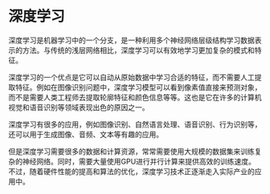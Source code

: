 # 深度学习

深度学习是机器学习中的一个分支，是一种利用多个神经网络层级结构学习数据表示的方法。与传统的浅层网络相比，深度学习可以有效地学习更加复杂的模式和特征。

深度学习的一个优点是它可以自动从原始数据中学习合适的特征，而不需要人工提取特征。例如在图像识别问题中，深度学习模型可以看到像素值直接来预测对象，而不是需要人类工程师去提取轮廓特征和颜色信息等等。这也是它在许多的计算机视觉和语音识别等领域表现出色的原因之一。

深度学习有很多的应用，例如图像识别、自然语言处理、语音识别、行为识别等，还可以用于生成图像、音频、文本等有趣的应用。

但是深度学习需要很多的数据和计算资源，常常需要使用大规模的数据集来训练复杂的神经网络。同时，需要大量使用GPU进行并行计算来提供高效的训练速度。不过，随着硬件性能的提高和算法的优化，深度学习技术正逐渐走入实际产业的应用中。